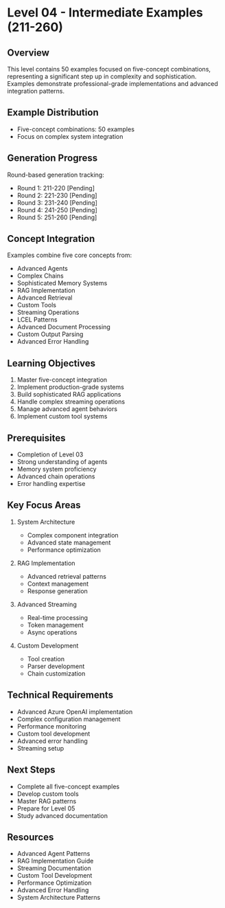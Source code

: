# Level 04 - Intermediate Examples (211-260)

## Overview
This level contains 50 examples focused on five-concept combinations, representing a significant step up in complexity and sophistication. Examples demonstrate professional-grade implementations and advanced integration patterns.

## Example Distribution
- Five-concept combinations: 50 examples
- Focus on complex system integration

## Generation Progress
Round-based generation tracking:
- Round 1: 211-220 [Pending]
- Round 2: 221-230 [Pending]
- Round 3: 231-240 [Pending]
- Round 4: 241-250 [Pending]
- Round 5: 251-260 [Pending]

## Concept Integration
Examples combine five core concepts from:
- Advanced Agents
- Complex Chains
- Sophisticated Memory Systems
- RAG Implementation
- Advanced Retrieval
- Custom Tools
- Streaming Operations
- LCEL Patterns
- Advanced Document Processing
- Custom Output Parsing
- Advanced Error Handling

## Learning Objectives
1. Master five-concept integration
2. Implement production-grade systems
3. Build sophisticated RAG applications
4. Handle complex streaming operations
5. Manage advanced agent behaviors
6. Implement custom tool systems

## Prerequisites
- Completion of Level 03
- Strong understanding of agents
- Memory system proficiency
- Advanced chain operations
- Error handling expertise

## Key Focus Areas
1. System Architecture
   - Complex component integration
   - Advanced state management
   - Performance optimization

2. RAG Implementation
   - Advanced retrieval patterns
   - Context management
   - Response generation

3. Advanced Streaming
   - Real-time processing
   - Token management
   - Async operations

4. Custom Development
   - Tool creation
   - Parser development
   - Chain customization

## Technical Requirements
- Advanced Azure OpenAI implementation
- Complex configuration management
- Performance monitoring
- Custom tool development
- Advanced error handling
- Streaming setup

## Next Steps
- Complete all five-concept examples
- Develop custom tools
- Master RAG patterns
- Prepare for Level 05
- Study advanced documentation

## Resources
- Advanced Agent Patterns
- RAG Implementation Guide
- Streaming Documentation
- Custom Tool Development
- Performance Optimization
- Advanced Error Handling
- System Architecture Patterns